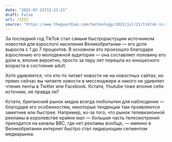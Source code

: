 ```yaml
---
date: "2022-07-21T12:23:21"
draft: False
url: /3252
source: "https://www.theguardian.com/technology/2022/jul/21/tiktok-is-fastest-growing-news-source-for-uk-adults-ofcom-finds"
---
```


За последний год TikTok стал самым быстрорастущим источником новостей для взрослого населения Великобритании — его доля выросла с 1 до 7 процентов. В основном это произошло благодаря взрослению его молодежной аудитории — она составляет половину его доли и, вполне вероятно, просто за пару лет перешла из юношеского возраста в состояние adult.

Хотя  удивляется, что кто-то читает новости не на новостных сайтах, но прямо сейчас вы читаете новости в мессенджере и никого не удивляет чтение ленты в Twitter или Facebook. Кстати, Youtube тоже вполне себе источник, не правда ли? 

Кстати, британский рынок медиа всегда любопытен для наблюдения — благодаря его особенностям, некоторые тенденции там проявляются заметнее или быстрее. Например, из-за того, что рынок телевизионной рекламы в королевстве крайне мал — большая часть телесмотрения приходится на каналы BBC, где нет рекламы вообще, — именно в Великобритании интернет быстро стал лидирующим сегментом медиарынка.
